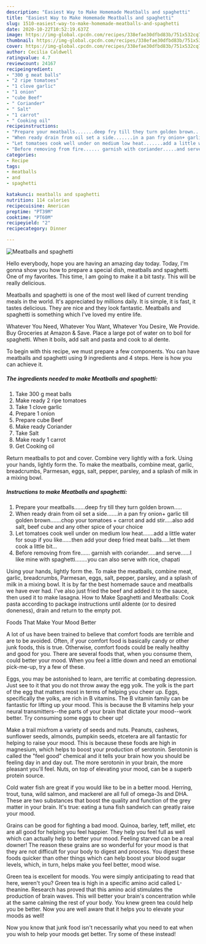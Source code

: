 ```yaml
---
description: "Easiest Way to Make Homemade Meatballs and spaghetti"
title: "Easiest Way to Make Homemade Meatballs and spaghetti"
slug: 1510-easiest-way-to-make-homemade-meatballs-and-spaghetti
date: 2020-10-22T10:52:19.637Z
image: https://img-global.cpcdn.com/recipes/338efae30dfbd83b/751x532cq70/meatballs-and-spaghetti-recipe-main-photo.jpg
thumbnail: https://img-global.cpcdn.com/recipes/338efae30dfbd83b/751x532cq70/meatballs-and-spaghetti-recipe-main-photo.jpg
cover: https://img-global.cpcdn.com/recipes/338efae30dfbd83b/751x532cq70/meatballs-and-spaghetti-recipe-main-photo.jpg
author: Cecilia Caldwell
ratingvalue: 4.7
reviewcount: 24167
recipeingredient:
- "300 g meat balls"
- "2 ripe tomatoes"
- "1 clove garlic"
- "1 onion"
- "cube Beef"
- " Coriander"
- " Salt"
- "1 carrot"
- " Cooking oil"
recipeinstructions:
- "Prepare your meatballs.......deep fry till they turn golden brown....."
- "When ready drain from oil set a side.......in a pan fry onion+ garlic till golden brown.......chop your tomatoes + carrot and add stir.....also add salt, beef cube and any other spice of your choice"
- "Let tomatoes cook well under on medium low heat.......add a little water for soup if you like......then add your deep fried meat balls.....let them cook a little bit..."
- "Before removing from fire...... garnish with coriander.....and serve......I like mine with spaghetti........you can also serve with rice, chapati"
categories:
- Recipe
tags:
- meatballs
- and
- spaghetti

katakunci: meatballs and spaghetti 
nutrition: 114 calories
recipecuisine: American
preptime: "PT39M"
cooktime: "PT60M"
recipeyield: "2"
recipecategory: Dinner

---
```



![Meatballs and spaghetti](https://img-global.cpcdn.com/recipes/338efae30dfbd83b/751x532cq70/meatballs-and-spaghetti-recipe-main-photo.jpg)

Hello everybody, hope you are having an amazing day today. Today, I'm gonna show you how to prepare a special dish, meatballs and spaghetti. One of my favorites. This time, I am going to make it a bit tasty. This will be really delicious.

Meatballs and spaghetti is one of the most well liked of current trending meals in the world. It's appreciated by millions daily. It is simple, it is fast, it tastes delicious. They are nice and they look fantastic. Meatballs and spaghetti is something which I've loved my entire life.

Whatever You Need, Whatever You Want, Whatever You Desire, We Provide. Buy Groceries at Amazon &amp; Save. Place a large pot of water on to boil for spaghetti. When it boils, add salt and pasta and cook to al dente.


To begin with this recipe, we must prepare a few components. You can have meatballs and spaghetti using 9 ingredients and 4 steps. Here is how you can achieve it.

<!--inarticleads1-->

##### The ingredients needed to make Meatballs and spaghetti:

1. Take 300 g meat balls
1. Make ready 2 ripe tomatoes
1. Take 1 clove garlic
1. Prepare 1 onion
1. Prepare cube Beef
1. Make ready  Coriander
1. Take  Salt
1. Make ready 1 carrot
1. Get  Cooking oil


Return meatballs to pot and cover. Combine very lightly with a fork. Using your hands, lightly form the. To make the meatballs, combine meat, garlic, breadcrumbs, Parmesan, eggs, salt, pepper, parsley, and a splash of milk in a mixing bowl. 

<!--inarticleads2-->

##### Instructions to make Meatballs and spaghetti:

1. Prepare your meatballs.......deep fry till they turn golden brown.....
1. When ready drain from oil set a side.......in a pan fry onion+ garlic till golden brown.......chop your tomatoes + carrot and add stir.....also add salt, beef cube and any other spice of your choice
1. Let tomatoes cook well under on medium low heat.......add a little water for soup if you like......then add your deep fried meat balls.....let them cook a little bit...
1. Before removing from fire...... garnish with coriander.....and serve......I like mine with spaghetti........you can also serve with rice, chapati


Using your hands, lightly form the. To make the meatballs, combine meat, garlic, breadcrumbs, Parmesan, eggs, salt, pepper, parsley, and a splash of milk in a mixing bowl. It is by far the best homemade sauce and meatballs we have ever had. I&#39;ve also just fried the beef and added it to the sauce, then used it to make lasagna. How to Make Spaghetti and Meatballs: Cook pasta according to package instructions until aldente (or to desired doneness), drain and return to the empty pot. 

Foods That Make Your Mood Better


A lot of us have been trained to believe that comfort foods are terrible and are to be avoided. Often, if your comfort food is basically candy or other junk foods, this is true. Otherwise, comfort foods could be really healthy and good for you. There are several foods that, when you consume them, could better your mood. When you feel a little down and need an emotional pick-me-up, try a few of these.

Eggs, you may be astonished to learn, are terrific at combating depression. Just see to it that you do not throw away the egg yolk. The yolk is the part of the egg that matters most in terms of helping you cheer up. Eggs, specifically the yolks, are rich in B vitamins. The B vitamin family can be fantastic for lifting up your mood. This is because the B vitamins help your neural transmitters--the parts of your brain that dictate your mood--work better. Try consuming some eggs to cheer up!

Make a trail mixfrom a variety of seeds and nuts. Peanuts, cashews, sunflower seeds, almonds, pumpkin seeds, etcetera are all fantastic for helping to raise your mood. This is because these foods are high in magnesium, which helps to boost your production of serotonin. Serotonin is called the "feel good" chemical and it tells your brain how you should be feeling day in and day out. The more serotonin in your brain, the more pleasant you'll feel. Nuts, on top of elevating your mood, can be a superb protein source.

Cold water fish are great if you would like to be in a better mood. Herring, trout, tuna, wild salmon, and mackerel are all full of omega-3s and DHA. These are two substances that boost the quality and function of the grey matter in your brain. It's true: eating a tuna fish sandwich can greatly raise your mood. 

Grains can be good for fighting a bad mood. Quinoa, barley, teff, millet, etc are all good for helping you feel happier. They help you feel full as well which can actually help to better your mood. Feeling starved can be a real downer! The reason these grains are so wonderful for your mood is that they are not difficult for your body to digest and process. You digest these foods quicker than other things which can help boost your blood sugar levels, which, in turn, helps make you feel better, mood wise.

Green tea is excellent for moods. You were simply anticipating to read that here, weren't you? Green tea is high in a specific amino acid called L-theanine. Research has proved that this amino acid stimulates the production of brain waves. This will better your brain's concentration while at the same calming the rest of your body. You knew green tea could help you be better. Now you are well aware that it helps you to elevate your moods as well!

Now you know that junk food isn't necessarily what you need to eat when you wish to help your moods get better. Try some of these instead!

